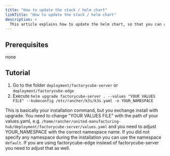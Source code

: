 ```yaml
---
title: "How to update the stack / helm chart"
linkTitle: "How to update the stack / helm chart"
description: >
  This article explains how to update the helm chart, so that you can apply changes to the configuration of the stack or to install newer versions
---
```


## Prerequisites

none

## Tutorial

1. Go to the folder `deployment/factorycube-server` or `deployment/factorycube-edge`
2. Execute `helm upgrade factorycube-server . --values "YOUR VALUES FILE" --kubeconfig /etc/rancher/k3s/k3s.yaml -n YOUR_NAMESPACE`

This is basically your installation command, but you exchange install with upgrade. You need to change "YOUR VALUES FILE" with the path of your values.yaml, e.g. `/home/rancher/united-manufacturing-hub/deployment/factorycube-server/values.yaml` and you need to adjust  YOUR_NAMESPACE with the correct namespace name. If you did not specify any namespace during the installation you can use the namespace `default`. If you are using factorycube-edge instead of factorycube-server you need to adjust that as well. 
